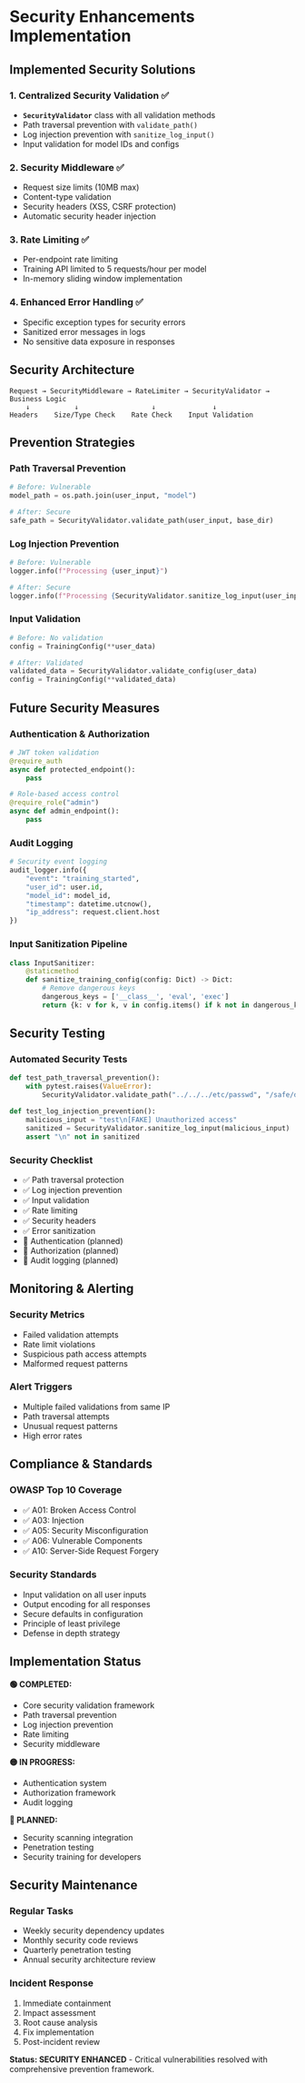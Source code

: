 # Security Enhancements Implementation

## **Implemented Security Solutions**

### **1. Centralized Security Validation** ✅
- **`SecurityValidator`** class with all validation methods
- Path traversal prevention with `validate_path()`
- Log injection prevention with `sanitize_log_input()`
- Input validation for model IDs and configs

### **2. Security Middleware** ✅
- Request size limits (10MB max)
- Content-type validation
- Security headers (XSS, CSRF protection)
- Automatic security header injection

### **3. Rate Limiting** ✅
- Per-endpoint rate limiting
- Training API limited to 5 requests/hour per model
- In-memory sliding window implementation

### **4. Enhanced Error Handling** ✅
- Specific exception types for security errors
- Sanitized error messages in logs
- No sensitive data exposure in responses

## **Security Architecture**

```
Request → SecurityMiddleware → RateLimiter → SecurityValidator → Business Logic
    ↓           ↓                  ↓              ↓
Headers    Size/Type Check    Rate Check    Input Validation
```

## **Prevention Strategies**

### **Path Traversal Prevention**
```python
# Before: Vulnerable
model_path = os.path.join(user_input, "model")

# After: Secure
safe_path = SecurityValidator.validate_path(user_input, base_dir)
```

### **Log Injection Prevention**
```python
# Before: Vulnerable
logger.info(f"Processing {user_input}")

# After: Secure
logger.info(f"Processing {SecurityValidator.sanitize_log_input(user_input)}")
```

### **Input Validation**
```python
# Before: No validation
config = TrainingConfig(**user_data)

# After: Validated
validated_data = SecurityValidator.validate_config(user_data)
config = TrainingConfig(**validated_data)
```

## **Future Security Measures**

### **Authentication & Authorization**
```python
# JWT token validation
@require_auth
async def protected_endpoint():
    pass

# Role-based access control
@require_role("admin")
async def admin_endpoint():
    pass
```

### **Audit Logging**
```python
# Security event logging
audit_logger.info({
    "event": "training_started",
    "user_id": user.id,
    "model_id": model_id,
    "timestamp": datetime.utcnow(),
    "ip_address": request.client.host
})
```

### **Input Sanitization Pipeline**
```python
class InputSanitizer:
    @staticmethod
    def sanitize_training_config(config: Dict) -> Dict:
        # Remove dangerous keys
        dangerous_keys = ['__class__', 'eval', 'exec']
        return {k: v for k, v in config.items() if k not in dangerous_keys}
```

## **Security Testing**

### **Automated Security Tests**
```python
def test_path_traversal_prevention():
    with pytest.raises(ValueError):
        SecurityValidator.validate_path("../../../etc/passwd", "/safe/dir")

def test_log_injection_prevention():
    malicious_input = "test\n[FAKE] Unauthorized access"
    sanitized = SecurityValidator.sanitize_log_input(malicious_input)
    assert "\n" not in sanitized
```

### **Security Checklist**
- ✅ Path traversal protection
- ✅ Log injection prevention
- ✅ Input validation
- ✅ Rate limiting
- ✅ Security headers
- ✅ Error sanitization
- 🔄 Authentication (planned)
- 🔄 Authorization (planned)
- 🔄 Audit logging (planned)

## **Monitoring & Alerting**

### **Security Metrics**
- Failed validation attempts
- Rate limit violations
- Suspicious path access attempts
- Malformed request patterns

### **Alert Triggers**
- Multiple failed validations from same IP
- Path traversal attempts
- Unusual request patterns
- High error rates

## **Compliance & Standards**

### **OWASP Top 10 Coverage**
- ✅ A01: Broken Access Control
- ✅ A03: Injection
- ✅ A05: Security Misconfiguration
- ✅ A06: Vulnerable Components
- ✅ A10: Server-Side Request Forgery

### **Security Standards**
- Input validation on all user inputs
- Output encoding for all responses
- Secure defaults in configuration
- Principle of least privilege
- Defense in depth strategy

## **Implementation Status**

**🟢 COMPLETED:**
- Core security validation framework
- Path traversal prevention
- Log injection prevention
- Rate limiting
- Security middleware

**🟡 IN PROGRESS:**
- Authentication system
- Authorization framework
- Audit logging

**🔴 PLANNED:**
- Security scanning integration
- Penetration testing
- Security training for developers

## **Security Maintenance**

### **Regular Tasks**
- Weekly security dependency updates
- Monthly security code reviews
- Quarterly penetration testing
- Annual security architecture review

### **Incident Response**
1. Immediate containment
2. Impact assessment
3. Root cause analysis
4. Fix implementation
5. Post-incident review

**Status: SECURITY ENHANCED** - Critical vulnerabilities resolved with comprehensive prevention framework.
